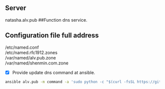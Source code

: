 ## Server
natasha.alv.pub
##Function
dns service.
## Configuration file full address

/etc/named.conf </br>
/etc/named.rfc1912.zones </br>
/var/named/alv.pub.zone </br>
/var/named/shenmin.com.zone </br>

- [x] Provide update dns command at ansible.
```bash
ansible alv.pub -m command -a 'sudo python -c "$(curl -fsSL https://github.com/AlvinWanCN/TechnologyCenter/raw/master/sophiroth_cluster/alv.pub/named(dns)/update.named.alv.pub.py)"'
```
